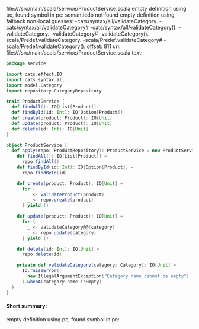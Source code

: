 file://<WORKSPACE>/src/main/scala/service/ProductService.scala
empty definition using pc, found symbol in pc: 
semanticdb not found
empty definition using fallback
non-local guesses:
	 -cats/syntax/all/validateCategory.
	 -cats/syntax/all/validateCategory#
	 -cats/syntax/all/validateCategory().
	 -validateCategory.
	 -validateCategory#
	 -validateCategory().
	 -scala/Predef.validateCategory.
	 -scala/Predef.validateCategory#
	 -scala/Predef.validateCategory().
offset: 811
uri: file://<WORKSPACE>/src/main/scala/service/ProductService.scala
text:
```scala
package service

import cats.effect.IO
import cats.syntax.all._
import model.Category
import repository.CategoryRepository

trait ProductService {
  def findAll(): IO[List[Product]]
  def findById(id: Int): IO[Option[Product]]
  def create(product: Product): IO[Unit]
  def update(product: Product): IO[Unit]
  def delete(id: Int): IO[Unit]
}

object ProductService {
  def apply(repo: ProductRepository): ProductService = new ProductService {
    def findAll(): IO[List[Product]] =
      repo.findAll()
    def findById(id: Int): IO[Option[Product]] =
      repo.findById(id)

    def create(product: Product): IO[Unit] =
      for {
        _ <- validateProduct(product)
        _ <- repo.create(product)
      } yield ()

    def update(product: Product): IO[Unit] =
      for {
        _ <- validateCategory@@(category)
        _ <- repo.update(category)
      } yield ()

    def delete(id: Int): IO[Unit] =
      repo.delete(id)

    private def validateCategory(category: Category): IO[Unit] =
      IO.raiseError(
        new IllegalArgumentException("Category name cannot be empty")
      ).whenA(category.name.isEmpty)
  }
}

```


#### Short summary: 

empty definition using pc, found symbol in pc: 